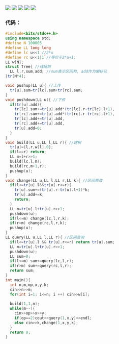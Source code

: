 ![](https://img2024.cnblogs.com/blog/3476421/202502/3476421-20250212143119135-1837343446.png)
![](https://img2024.cnblogs.com/blog/3476421/202502/3476421-20250212143954906-354130046.png)
![](https://img2024.cnblogs.com/blog/3476421/202502/3476421-20250212145355643-1460679796.png)
![](https://img2024.cnblogs.com/blog/3476421/202502/3476421-20250212145957973-2099089036.png)
![](https://img2024.cnblogs.com/blog/3476421/202502/3476421-20250212151316925-2096761272.png)

### 代码：

```cpp
#include<bits/stdc++.h>
using namespace std;
#define N 100005
#define LL long long
#define lc u<<1	//2*u
#define rc u<<1|1`//等价于2*u+1;
LL w[N];
struct Tree{ //线段树
  LL l,r,sum,add; //sum表示区间和, add作为懒标记
}tr[N*4];

void pushup(LL u){ //上传
  tr[u].sum=tr[lc].sum+tr[rc].sum;
}
void pushdown(LL u){ //下传
  if(tr[u].add){
    tr[lc].sum+=tr[u].add*(tr[lc].r-tr[lc].l+1),
    tr[rc].sum+=tr[u].add*(tr[rc].r-tr[rc].l+1),
    tr[lc].add+=tr[u].add,
    tr[rc].add+=tr[u].add,
    tr[u].add=0;      
  }
}
void build(LL u,LL l,LL r){ //建树
  tr[u]={l,r,w[l],0};
  if(l==r) return;
  LL m=l+r>>1;
  build(lc,l,m);
  build(rc,m+1,r);
  pushup(u);
}
void change(LL u,LL l,LL r,LL k){ //区间修改
  if(l<=tr[u].l&&tr[u].r<=r){
    tr[u].sum+=(tr[u].r-tr[u].l+1)*k;
    tr[u].add+=k;
    return;
  }
  LL m=tr[u].l+tr[u].r>>1;
  pushdown(u);
  if(l<=m) change(lc,l,r,k);
  if(r>m) change(rc,l,r,k);
  pushup(u);
}
LL query(LL u,LL l,LL r){ //区间查询
  if(l<=tr[u].l && tr[u].r<=r) return tr[u].sum;
  LL m=tr[u].l+tr[u].r>>1;
  pushdown(u);
  LL sum=0;
  if(l<=m) sum+=query(lc,l,r);
  if(r>m) sum+=query(rc,l,r);
  return sum;
}
int main(){
  int n,m,op,x,y,k;  
  cin>>n>>m;
  for(int i=1; i<=n; i ++) cin>>w[i];
  
  build(1,1,n);
  while(m--){
    cin>>op>>x>>y;
    if(op==2)cout<<query(1,x,y)<<endl;
    else cin>>k,change(1,x,y,k);
  }
  return 0;
}
```

